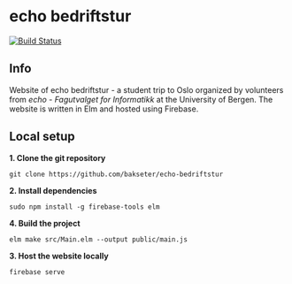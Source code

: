 # echo bedriftstur

[![Build Status](https://travis-ci.org/bakseter/echo-bedriftstur.svg?branch=master)](https://travis-ci.org/bakseter/echo-bedriftstur)

## Info

Website of echo bedriftstur - a student trip to Oslo organized by volunteers from _echo - Fagutvalget for Informatikk_ at the University of Bergen.
The website is written in Elm and hosted using Firebase.

## Local setup

**1. Clone the git repository**
    
    git clone https://github.com/bakseter/echo-bedriftstur

**2. Install dependencies**

    sudo npm install -g firebase-tools elm

**4. Build the project**
    
    elm make src/Main.elm --output public/main.js

**3. Host the website locally**

    firebase serve
